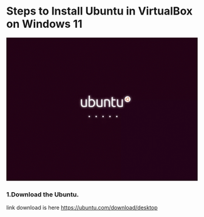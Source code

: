 # Steps to Install Ubuntu in VirtualBox on Windows 11

![ubuntuGif](images/Ubuntu_gif.gif)




### 1.Download the Ubuntu.
link download is here https://ubuntu.com/download/desktop
